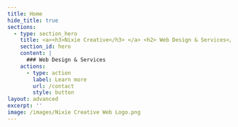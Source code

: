 ```yaml
---
title: Home
hide_title: true
sections:
  - type: section_hero
    title: <a><h3>Nixie Creative</h3> </a> <h2> Web Design & Services</h2>
    section_id: hero
    content: |
      ### Web Design & Services 
    actions:
      - type: action
        label: Learn more
        url: /contact
        style: button
layout: advanced
excerpt: ''
image: /images/Nixie Creative Web Logo.png
---
```

